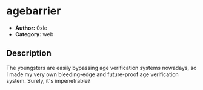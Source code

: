# agebarrier

- **Author:** 0xle
- **Category:** web

## Description

The youngsters are easily bypassing age verification systems nowadays, so I made my very own bleeding-edge and future-proof age verification system. Surely, it's impenetrable?